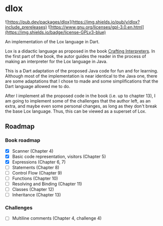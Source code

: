 # dlox

![https://pub.dev/packages/dlox](https://img.shields.io/pub/v/dlox?include_prereleases) ![https://www.gnu.org/licenses/gpl-3.0.en.html](https://img.shields.io/badge/license-GPLv3-blue)

An implementation of the Lox language in Dart.

Lox is a didactic language as proposed in the book [Crafting Interpreters](http://www.craftinginterpreters.com). In the first part of the book, the autor guides the reader in the process of making an interpreter for the Lox language in Java.

This is a Dart adaptation of the proposed Java code for fun and for learning. Although most of the implementation is near identical to the Java one, there are some adaptations that I chose to made and some simplifications that the Dart language allowed me to do.

After I implement all the proposed code in the book (i.e. up to chapter 13), I am going to implement some of the challenges that the author left, as an extra, and maybe even some personal changes, as long as they don't break the base Lox language. Thus, this can be viewed as a superset of Lox.

## Roadmap

### Book roadmap

- [x] Scanner (Chapter 4)
- [x] Basic code representation, visitors (Chapter 5)
- [x] Expressions (Chapter 6, 7)
- [ ] Statements (Chapter 8)
- [ ] Control Flow (Chapter 9)
- [ ] Functions (Chapter 10)
- [ ] Resolving and Binding (Chapter 11)
- [ ] Classes (Chapter 12)
- [ ] Inheritance (Chapter 13)

### Challenges

- [ ] Multiline comments (Chapter 4, challenge 4)



